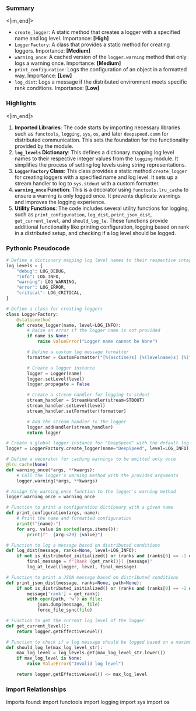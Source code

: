 

### Summary

<|im_end|>

* `create_logger`: A static method that creates a logger with a specified name and log level. Importance: **[High]**
* `LoggerFactory`: A class that provides a static method for creating loggers. Importance: **[Medium]**
* `warning_once`: A cached version of the `logger.warning` method that only logs a warning once. Importance: **[Medium]**
* `print_configuration`: Logs the configuration of an object in a formatted way. Importance: **[Low]**
* `log_dist`: Logs a message if the distributed environment meets specific rank conditions. Importance: **[Low]**

### Highlights

<|im_end|>

1. **Imported Libraries**: The code starts by importing necessary libraries such as `functools`, `logging`, `sys`, `os`, and later `deepspeed.comm` for distributed communication. This sets the foundation for the functionality provided by the module.
2. **`log_levels` Dictionary**: This defines a dictionary mapping log level names to their respective integer values from the `logging` module. It simplifies the process of setting log levels using string representations.
3. **`LoggerFactory` Class**: This class provides a static method `create_logger` for creating loggers with a specified name and log level. It sets up a stream handler to log to `sys.stdout` with a custom formatter.
4. **`warning_once` Function**: This is a decorator using `functools.lru_cache` to ensure a warning is only logged once. It prevents duplicate warnings and improves the logging experience.
5. **Utility Functions**: The code includes several utility functions for logging, such as `print_configuration`, `log_dist`, `print_json_dist`, `get_current_level`, and `should_log_le`. These functions provide additional functionality like printing configuration, logging based on rank in a distributed setup, and checking if a log level should be logged.

### Pythonic Pseudocode

```python
# Define a dictionary mapping log level names to their respective integer values
log_levels = {
    "debug": LOG_DEBUG,
    "info": LOG_INFO,
    "warning": LOG_WARNING,
    "error": LOG_ERROR,
    "critical": LOG_CRITICAL,
}

# Define a class for creating loggers
class LoggerFactory:
    @staticmethod
    def create_logger(name, level=LOG_INFO):
        # Raise an error if the logger name is not provided
        if name is None:
            raise ValueError("Logger name cannot be None")

        # Define a custom log message formatter
        formatter = CustomFormatter("[%(asctime)s] [%(levelname)s] [%(filename)s:%(lineno)d:%(funcName)s] %(message)s")

        # Create a logger instance
        logger = Logger(name)
        logger.setLevel(level)
        logger.propagate = False

        # Create a stream handler for logging to stdout
        stream_handler = StreamHandler(stream=STDOUT)
        stream_handler.setLevel(level)
        stream_handler.setFormatter(formatter)

        # Add the stream handler to the logger
        logger.addHandler(stream_handler)
        return logger

# Create a global logger instance for "DeepSpeed" with the default log level
logger = LoggerFactory.create_logger(name="DeepSpeed", level=LOG_INFO)

# Define a decorator for caching warnings to be emitted only once
@lru_cache(None)
def warning_once(*args, **kwargs):
    # Call the logger's warning method with the provided arguments
    logger.warning(*args, **kwargs)

# Assign the warning_once function to the logger's warning method
logger.warning_once = warning_once

# Function to print a configuration dictionary with a given name
def print_configuration(args, name):
    # Print the name and formatted configuration
    print(f"{name}:")
    for arg, value in sorted(args.items()):
        print(f"  {arg:<29} {value}")

# Function to log a message based on distributed conditions
def log_dist(message, ranks=None, level=LOG_INFO):
    if not is_distributed_initialized() or (ranks and (ranks[0] == -1 or get_rank() in ranks)):
        final_message = f"[Rank {get_rank()}] {message}"
        log_at_level(logger, level, final_message)

# Function to print a JSON message based on distributed conditions
def print_json_dist(message, ranks=None, path=None):
    if not is_distributed_initialized() or (ranks and (ranks[0] == -1 or get_rank() in ranks)):
        message['rank'] = get_rank()
        with open(path, 'w') as file:
            json.dump(message, file)
            force_file_sync(file)

# Function to get the current log level of the logger
def get_current_level():
    return logger.getEffectiveLevel()

# Function to check if a log message should be logged based on a maximum log level
def should_log_le(max_log_level_str):
    max_log_level = log_levels.get(max_log_level_str.lower())
    if max_log_level is None:
        raise ValueError("Invalid log level")

    return logger.getEffectiveLevel() <= max_log_level
```


### import Relationships

Imports found:
import functools
import logging
import sys
import os